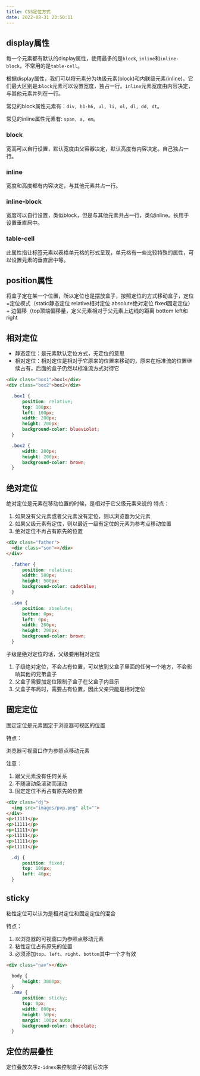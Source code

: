 ```yaml
---
title: CSS定位方式
date: 2022-08-31 23:50:11
---
```


## display属性

每一个元素都有默认的display属性，使用最多的是`block`, `inline`和`inline-block`，不常用的是`table-cell`。

根据display属性，我们可以将元素分为块级元素(block)和内联级元素(inline)。它们最大区别是:`block`元素可以设置宽度，独占一行。`inline`元素宽度由内容决定，与其他元素并列在一行。

常见的block属性元素有：`div, h1-h6, ul, li, ol, dl, dd, dt`。

常见的inline属性元素有: `span, a, em`。

### block

宽高可以自行设置，默认宽度由父容器决定，默认高度有内容决定。自己独占一行。

### inline

宽度和高度都有内容决定，与其他元素共占一行。

### inline-block

宽度可以自行设置，类似block，但是与其他元素共占一行，类似inline。长用于设置垂直居中。

### table-cell

此属性指让标签元素以表格单元格的形式呈现，单元格有一些比较特殊的属性，可以设置元素的垂直居中等。

## position属性

将盒子定在某一个位置，所以定位也是摆放盒子，按照定位的方式移动盒子，定位=定位模式（static静态定位 relative相对定位 absolute绝对定位 fixed固定定位）+ 边偏移（top顶端偏移量，定义元素相对于父元素上边线的距离 bottom left和right

## 相对定位

- 静态定位：是元素默认定位方式，无定位的意思
- 相对定位：相对定位是相对于它原来的位置来移动的，原来在标准流的位置继续占有，后面的盒子仍然以标准流方式对待它

```html
<div class="box1">box1</div>
<div class="box2">box2</div>
```

```css
  .box1 {
      position: relative;
      top: 100px;
      left: 100px;
      width: 200px;
      height: 200px;
      background-color: blueviolet;
  }

  .box2 {
      width: 200px;
      height: 200px;
      background-color: brown;
  }
```

## 绝对定位

绝对定位是元素在移动位置的时候，是相对于它父级元素来说的
特点：

1. 如果没有父元素或者父元素没有定位，则以浏览器为父元素
2. 如果父级元素有定位，则以最近一级有定位的元素为参考点移动位置
3. 绝对定位不再占有原先的位置

```html
<div class="father">
  <div class="son"></div>
</div>
```

```css
  .father {
      position: relative;
      width: 500px;
      height: 500px;
      background-color: cadetblue;
  }

  .son {
      position: absolute;
      bottom: 0px;
      left: 0px;
      width: 200px;
      height: 200px;
      background-color: brown;
  }
```

子级是绝对定位的话，父级要用相对定位

1. 子级绝对定位，不会占有位置，可以放到父盒子里面的任何一个地方，不会影响其他的兄弟盒子
2. 父盒子需要加定位限制子盒子在父盒子内显示
3. 父盒子布局时，需要占有位置，因此父亲只能是相对定位

## 固定定位

固定定位是元素固定于浏览器可视区的位置

特点：

浏览器可视窗口作为参照点移动元素

注意：

1. 跟父元素没有任何关系
2. 不随滚动条滚动而滚动
3.  固定定位不再占有原先的位置

```html
<div class="dj">
  <img src="images/pvp.png" alt="">
</div>
<p>11111</p>
<p>11111</p>
<p>11111</p>
<p>11111</p>
<p>11111</p>
<p>11111</p>
```

```css
  .dj {
      position: fixed;
      top: 100px;
      left: 40px;
  }
```

## sticky

粘性定位可以认为是相对定位和固定定位的混合

特点：

1. 以浏览器的可视窗口为参照点移动元素
2. 粘性定位占有原先的位置
3. 必须添加`top`、`left`、`right`、`bottom`其中一个才有效

```html
<div class="nav"></div>
```

```css
  body {
      height: 3000px;
  }
  .nav {
      position: sticky;
      top: 0px;
      width: 800px;
      height: 50px;
      margin: 100px auto;
      background-color: chocolate;
  }
```

## 定位的层叠性

定位叠放次序`z-idnex`来控制盒子的前后次序